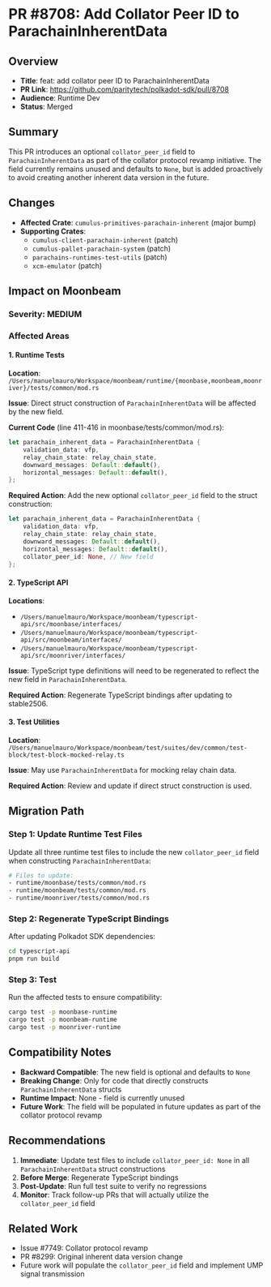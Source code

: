 # PR #8708: Add Collator Peer ID to ParachainInherentData

## Overview
- **Title**: feat: add collator peer ID to ParachainInherentData
- **PR Link**: https://github.com/paritytech/polkadot-sdk/pull/8708
- **Audience**: Runtime Dev
- **Status**: Merged

## Summary
This PR introduces an optional `collator_peer_id` field to `ParachainInherentData` as part of the collator protocol revamp initiative. The field currently remains unused and defaults to `None`, but is added proactively to avoid creating another inherent data version in the future.

## Changes
- **Affected Crate**: `cumulus-primitives-parachain-inherent` (major bump)
- **Supporting Crates**:
  - `cumulus-client-parachain-inherent` (patch)
  - `cumulus-pallet-parachain-system` (patch)
  - `parachains-runtimes-test-utils` (patch)
  - `xcm-emulator` (patch)

## Impact on Moonbeam

### Severity: MEDIUM

### Affected Areas

#### 1. Runtime Tests
**Location**: `/Users/manuelmauro/Workspace/moonbeam/runtime/{moonbase,moonbeam,moonriver}/tests/common/mod.rs`

**Issue**: Direct struct construction of `ParachainInherentData` will be affected by the new field.

**Current Code** (line 411-416 in moonbase/tests/common/mod.rs):
```rust
let parachain_inherent_data = ParachainInherentData {
    validation_data: vfp,
    relay_chain_state: relay_chain_state,
    downward_messages: Default::default(),
    horizontal_messages: Default::default(),
};
```

**Required Action**: Add the new optional `collator_peer_id` field to the struct construction:
```rust
let parachain_inherent_data = ParachainInherentData {
    validation_data: vfp,
    relay_chain_state: relay_chain_state,
    downward_messages: Default::default(),
    horizontal_messages: Default::default(),
    collator_peer_id: None, // New field
};
```

#### 2. TypeScript API
**Locations**:
- `/Users/manuelmauro/Workspace/moonbeam/typescript-api/src/moonbase/interfaces/`
- `/Users/manuelmauro/Workspace/moonbeam/typescript-api/src/moonbeam/interfaces/`
- `/Users/manuelmauro/Workspace/moonbeam/typescript-api/src/moonriver/interfaces/`

**Issue**: TypeScript type definitions will need to be regenerated to reflect the new field in `ParachainInherentData`.

**Required Action**: Regenerate TypeScript bindings after updating to stable2506.

#### 3. Test Utilities
**Location**: `/Users/manuelmauro/Workspace/moonbeam/test/suites/dev/common/test-block/test-block-mocked-relay.ts`

**Issue**: May use `ParachainInherentData` for mocking relay chain data.

**Required Action**: Review and update if direct struct construction is used.

## Migration Path

### Step 1: Update Runtime Test Files
Update all three runtime test files to include the new `collator_peer_id` field when constructing `ParachainInherentData`:

```bash
# Files to update:
- runtime/moonbase/tests/common/mod.rs
- runtime/moonbeam/tests/common/mod.rs
- runtime/moonriver/tests/common/mod.rs
```

### Step 2: Regenerate TypeScript Bindings
After updating Polkadot SDK dependencies:
```bash
cd typescript-api
pnpm run build
```

### Step 3: Test
Run the affected tests to ensure compatibility:
```bash
cargo test -p moonbase-runtime
cargo test -p moonbeam-runtime
cargo test -p moonriver-runtime
```

## Compatibility Notes

- **Backward Compatible**: The new field is optional and defaults to `None`
- **Breaking Change**: Only for code that directly constructs `ParachainInherentData` structs
- **Runtime Impact**: None - field is currently unused
- **Future Work**: The field will be populated in future updates as part of the collator protocol revamp

## Recommendations

1. **Immediate**: Update test files to include `collator_peer_id: None` in all `ParachainInherentData` struct constructions
2. **Before Merge**: Regenerate TypeScript bindings
3. **Post-Update**: Run full test suite to verify no regressions
4. **Monitor**: Track follow-up PRs that will actually utilize the `collator_peer_id` field

## Related Work

- Issue #7749: Collator protocol revamp
- PR #8299: Original inherent data version change
- Future work will populate the `collator_peer_id` field and implement UMP signal transmission
